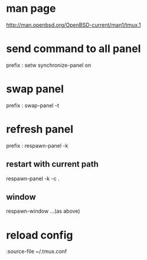 # man page
http://man.openbsd.org/OpenBSD-current/man1/tmux.1

# send command to all panel
prefix :
setw synchronize-panel on

# swap panel
prefix :
swap-panel -t <target-panel-num>

# refresh panel
prefix :
respawn-panel -k
## restart with current path
respawn-panel -k -c .
## window
respawn-window ...(as above)

# reload config
:source-file ~/.tmux.conf

